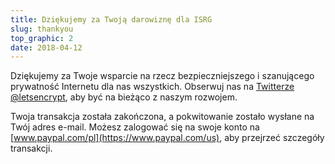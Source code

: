 ```yaml
---
title: Dziękujemy za Twoją darowiznę dla ISRG
slug: thankyou
top_graphic: 2
date: 2018-04-12
---
```


Dziękujemy za Twoje wsparcie na rzecz bezpieczniejszego i szanującego prywatność Internetu dla nas wszystkich. Obserwuj nas na [Twitterze @letsencrypt](https://twitter.com/letsencrypt), aby być na bieżąco z naszym rozwojem.

Twoja transakcja została zakończona, a pokwitowanie zostało wysłane na Twój adres e-mail. Możesz zalogować się na swoje konto na [www.paypal.com/pl](https://www.paypal.com/us), aby przejrzeć szczegóły transakcji.

